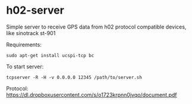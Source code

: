 # h02-server
Simple server to receive GPS data from h02 protocol compatible devices, like sinotrack st-901

Requirements:

`sudo apt-get install ucspi-tcp bc`

To start server:

`tcpserver -R -H -v 0.0.0.0 12345 /path/to/server.sh`

Protocol: https://dl.dropboxusercontent.com/s/o1723krpnn0jvqo/document.pdf
